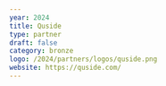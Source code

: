 ```yaml
---
year: 2024
title: Quside
type: partner
draft: false
category: bronze
logo: /2024/partners/logos/quside.png
website: https://quside.com/
---
```

